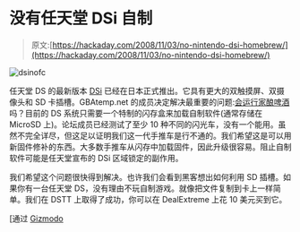 # 没有任天堂 DSi 自制

> 原文:[https://hackaday.com/2008/11/03/no-nintendo-dsi-homebrew/](https://hackaday.com/2008/11/03/no-nintendo-dsi-homebrew/)

![](../Images/0ef27f3e75745c3788f149ebd44ef5b8.png "dsinofc")

任天堂 DS 的最新版本 [DSi](http://www.mahalo.com/Nintendo_DSi_Hacks "Nintendo DSi Hacks - Mahalo") 已经在日本正式推出。它具有更大的双触摸屏、双摄像头和 SD 卡插槽。GBAtemp.net 的成员决定解决最重要的问题:[会运行家酿啤酒](http://gbatemp.net/index.php?showtopic=112857 "DSi incompatible with existing flash carts? - GBAtemp.net")吗？目前的 DS 系统只需要一个特制的闪存盒来加载自制软件(通常存储在 MicroSD 上)。论坛成员已经测试了至少 10 种不同的闪光车，没有一个能用。虽然不完全详尽，但这足以证明我们这一代手推车是行不通的。我们希望这是可以用新固件修补的东西。大多数手推车从闪存中加载固件，因此升级很容易。阻止自制软件可能是任天堂宣布的 DSi 区域锁定的副作用。

我们希望这个问题很快得到解决。也许我们会看到黑客想出如何利用 SD 插槽。如果你有一台任天堂 DS，没有理由不玩自制游戏。就像把文件复制到卡上一样简单。我们在 DSTT 上取得了成功，你可以在 DealExtreme 上花 10 美元买到它。

[通过 [Gizmodo](http://gizmodo.com/5072713/nintendo-dsi-blocks-pirated-flash-cards "Nintendo DSi Blocks Pirated Flash Cards")